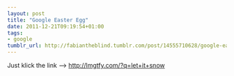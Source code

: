 ```yaml
---
layout: post
title: "Google Easter Egg"
date: 2011-12-21T09:19:54+01:00
tags:
- google
tumblr_url: http://fabiantheblind.tumblr.com/post/14555710628/google-easter-egg
---
```

Just klick the link —> http://lmgtfy.com/?q=let+it+snow
